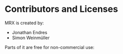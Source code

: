 # Contributors and Licenses

MRX is created by:

- Jonathan Endres
- Simon Weinmüller

Parts of it are free for non-commercial use: